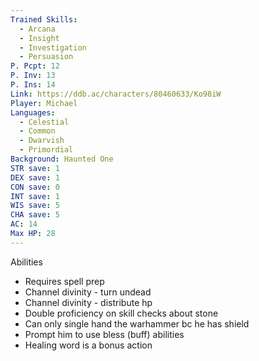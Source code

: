 ```yaml
---
Trained Skills:
  - Arcana
  - Insight
  - Investigation
  - Persuasion
P. Pcpt: 12
P. Inv: 13
P. Ins: 14
Link: https://ddb.ac/characters/80460633/Ko98iW
Player: Michael
Languages:
  - Celestial
  - Common
  - Dwarvish
  - Primordial
Background: Haunted One
STR save: 1
DEX save: 1
CON save: 0
INT save: 1
WIS save: 5
CHA save: 5
AC: 14
Max HP: 28
---
```

Abilities

- Requires spell prep
- Channel divinity - turn undead
- Channel divinity - distribute hp
- Double proficiency on skill checks about stone
- Can only single hand the warhammer bc he has shield
- Prompt him to use bless (buff) abilities
- Healing word is a bonus action